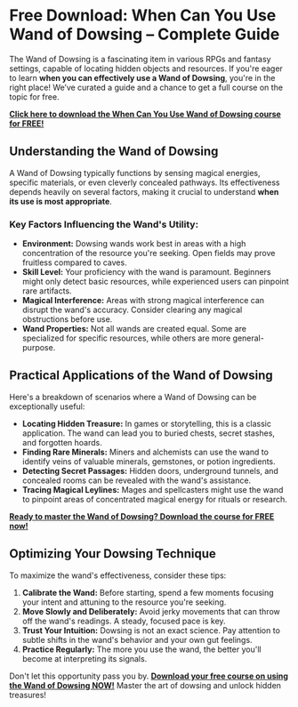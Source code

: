 # Free Download: When Can You Use Wand of Dowsing – Complete Guide

The Wand of Dowsing is a fascinating item in various RPGs and fantasy settings, capable of locating hidden objects and resources. If you're eager to learn **when you can effectively use a Wand of Dowsing**, you're in the right place! We’ve curated a guide and a chance to get a full course on the topic for free.

[**Click here to download the When Can You Use Wand of Dowsing course for FREE!**](https://udemywork.com/when-can-you-use-wand-of-dowsing)

## Understanding the Wand of Dowsing

A Wand of Dowsing typically functions by sensing magical energies, specific materials, or even cleverly concealed pathways. Its effectiveness depends heavily on several factors, making it crucial to understand **when its use is most appropriate**.

### Key Factors Influencing the Wand's Utility:

*   **Environment:** Dowsing wands work best in areas with a high concentration of the resource you're seeking. Open fields may prove fruitless compared to caves.
*   **Skill Level:** Your proficiency with the wand is paramount. Beginners might only detect basic resources, while experienced users can pinpoint rare artifacts.
*   **Magical Interference:** Areas with strong magical interference can disrupt the wand's accuracy. Consider clearing any magical obstructions before use.
*   **Wand Properties:** Not all wands are created equal. Some are specialized for specific resources, while others are more general-purpose.

## Practical Applications of the Wand of Dowsing

Here's a breakdown of scenarios where a Wand of Dowsing can be exceptionally useful:

*   **Locating Hidden Treasure:** In games or storytelling, this is a classic application. The wand can lead you to buried chests, secret stashes, and forgotten hoards.
*   **Finding Rare Minerals:** Miners and alchemists can use the wand to identify veins of valuable minerals, gemstones, or potion ingredients.
*   **Detecting Secret Passages:** Hidden doors, underground tunnels, and concealed rooms can be revealed with the wand's assistance.
*   **Tracing Magical Leylines:** Mages and spellcasters might use the wand to pinpoint areas of concentrated magical energy for rituals or research.

[**Ready to master the Wand of Dowsing? Download the course for FREE now!**](https://udemywork.com/when-can-you-use-wand-of-dowsing)

## Optimizing Your Dowsing Technique

To maximize the wand's effectiveness, consider these tips:

1.  **Calibrate the Wand:** Before starting, spend a few moments focusing your intent and attuning to the resource you're seeking.
2.  **Move Slowly and Deliberately:** Avoid jerky movements that can throw off the wand's readings. A steady, focused pace is key.
3.  **Trust Your Intuition:** Dowsing is not an exact science. Pay attention to subtle shifts in the wand's behavior and your own gut feelings.
4.  **Practice Regularly:** The more you use the wand, the better you'll become at interpreting its signals.

Don't let this opportunity pass you by. **[Download your free course on using the Wand of Dowsing NOW!](https://udemywork.com/when-can-you-use-wand-of-dowsing)** Master the art of dowsing and unlock hidden treasures!

